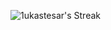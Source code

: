 ![1ukastesar's Streak](https://github-readme-streak-stats.herokuapp.com/?user=1ukastesar&theme=vue-dark&hide_border=true)
